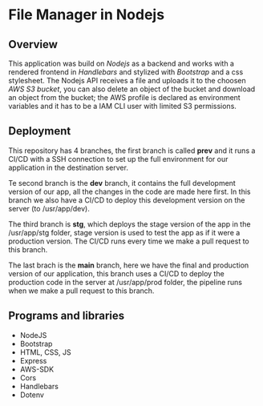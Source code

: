# File Manager in Nodejs

## Overview
This application was build on *Nodejs* as a backend and works with a rendered frontend in *Handlebars* and stylized with *Bootstrap* and a css stylesheet. The Nodejs API receives a file and uploads it to the choosen *AWS S3 bucket*, you can also delete an object of the bucket and download an object from the bucket; the AWS profile is declared as environment variables and it has to be a IAM CLI user with limited S3 permissions.

## Deployment
This repository has 4 branches, the first branch is called **prev** and it runs a CI/CD with a SSH connection to set up the full environment for our application in the destination server.

Te second branch is the **dev** branch, it contains the full development version of our app, all the changes in the code are made here first. In this branch we also have a CI/CD to deploy this development version on the server (to /usr/app/dev).

The third branch is **stg**, which deploys the stage version of the app in the /usr/app/stg folder, stage version is used to test the app as if it were a production version. The CI/CD runs every time we make a pull request to this branch.

The last brach is the **main** branch, here we have the final and production version of our application, this branch uses a CI/CD to deploy the production code in the server at /usr/app/prod folder, the pipeline runs when we make a pull request to this branch.

## Programs and libraries
- NodeJS
- Bootstrap
- HTML, CSS, JS
- Express
- AWS-SDK
- Cors
- Handlebars
- Dotenv